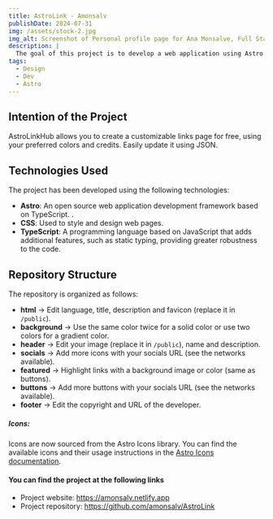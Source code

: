 ```yaml
---
title: AstroLink - Amonsalv
publishDate: 2024-07-31
img: /assets/stock-2.jpg
img_alt: Screenshot of Personal profile page for Ana Monsalve, Full Stack Developer. The page has a light blue background and features a circular profile photo, name, job title, and links to connect on LinkedIn, GitHub, Instagram, and contact via email. Below are icons for GitHub, Twitter, Spotify, and Telegram. The bottom of the page states 'Made with love by amonsalv'."
description: |
  The goal of this project is to develop a web application using Astro 
tags:
  - Design
  - Dev
  - Astro
---
```


## Intention of the Project

AstroLinkHub allows you to create a customizable links page for free, using your preferred colors and credits. Easily update it using JSON.


## Technologies Used

The project has been developed using the following technologies:

- **Astro**: An open source web application development framework based on TypeScript. .
- **CSS**: Used to style and design web pages.
- **TypeScript**: A programming language based on JavaScript that adds additional features, such as static typing, providing greater robustness to the code.

## Repository Structure

The repository is organized as follows:

- **html** -> Edit language, title, description and favicon (replace it in `/public`).
- **background** -> Use the same color twice for a solid color or use two colors for a gradient color.
- **header** -> Edit your image (replace it in `/public`), name and description.
- **socials** -> Add more icons with your socials URL (see the networks available).
- **featured** -> Highlight links with a background image or color (same as buttons).
- **buttons** -> Add more buttons with your socials URL (see the networks available).
- **footer** -> Edit the copyright and URL of the developer.

##### Icons:
Icons are now sourced from the Astro Icons library. You can find the available icons and their usage instructions in the [Astro Icons documentation](https://astro.build/icons).


#### You can find the project at the following links

- Project website: https://amonsalv.netlify.app
- Project repository: https://github.com/amonsalv/AstroLink



